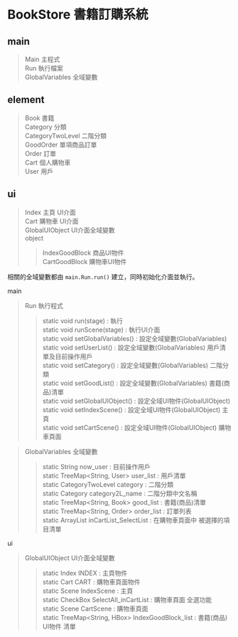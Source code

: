 BookStore 書籍訂購系統
=
  
main
-
> Main 主程式  
> Run 執行檔案  
> GlobalVariables 全域變數  
  
element
-
> Book 書籍  
> Category 分類  
> CategoryTwoLevel 二階分類  
> GoodOrder 單項商品訂單  
> Order 訂單  
> Cart 個人購物車  
> User 用戶  
  
ui
-
> Index 主頁 UI介面  
> Cart 購物車 UI介面  
> GlobalUIObject UI介面全域變數  
> object  
> > IndexGoodBlock 商品UI物件  
> > CartGoodBlock 購物車UI物件  
  
相關的全域變數都由 `main.Run.run()` 建立，同時初始化介面並執行。  
  
main  
> Run 執行程式  
> > static void run(stage)           : 執行  
> > static void runScene(stage)      : 執行UI介面  
> > static void setGlobalVariables() : 設定全域變數(GlobalVariables)  
> > static void setUserList()        : 設定全域變數(GlobalVariables) 用戶清單及目前操作用戶  
> > static void setCategory()        : 設定全域變數(GlobalVariables) 二階分類  
> > static void setGoodList()        : 設定全域變數(GlobalVariables) 書籍(商品)清單  
> > static void setGlobalUIObject()  : 設定全域UI物件(GlobalUIObject)  
> > static void setIndexScene()      : 設定全域UI物件(GlobalUIObject) 主頁  
> > static void setCartScene()       : 設定全域UI物件(GlobalUIObject) 購物車頁面  
  
> GlobalVariables 全域變數  
> > static String                 now_user              : 目前操作用戶  
> > static TreeMap<String, User>  user_list             : 用戶清單  
> > static CategoryTwoLevel       category              : 二階分類  
> > static Category               category2L_name       : 二階分類中文名稱  
> > static TreeMap<String, Book>  good_list             : 書籍(商品)清單  
> > static TreeMap<String, Order> order_list            : 訂單列表  
> > static ArrayList<String>      inCartList_SelectList : 在購物車頁面中 被選擇的項目清單  
  
ui  
> GlobalUIObject UI介面全域變數  
> > static Index                 INDEX                : 主頁物件  
> > static Cart                  CART                 : 購物車頁面物件  
> > static Scene                 IndexScene           : 主頁  
> > static CheckBox              SelectAll_inCartList : 購物車頁面 全選功能  
> > static Scene                 CartScene            : 購物車頁面  
> > static TreeMap<String, HBox> IndexGoodBlock_list  : 書籍(商品) UI物件 清單  
  
